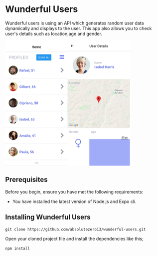 # Wunderful Users

Wunderful users is using an API which generates random user data dynamically and displays to the user. This app also allows you to check user's details such as location,age and gender.

<div style="display: flex;" >
<div >
    <img width=200 height=400  src="./wunderhome.jpg" /><img width=200 height=400  src="./wunderuser.jpg" />
</div>

</div>

## Prerequisites

Before you begin, ensure you have met the following requirements:

- You have installed the latest version of Node.js and Expo cli.

## Installing Wunderful Users

```
git clone https://github.com/absolutezero13/wunderful-users.git

```

Open your cloned project file and install the dependencies like this;

```
npm install

```
